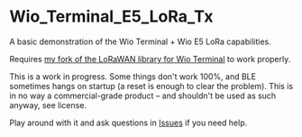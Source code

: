 # Wio_Terminal_E5_LoRa_Tx

A basic demonstration of the Wio Terminal + Wio E5 LoRa capabilities.

Requires [my fork of the LoRaWAN library for Wio Terminal](https://github.com/Kongduino/WioE5_LoRaWAN) to work properly.

This is a work in progress. Some things don't work 100%, and BLE sometimes hangs on startup (a reset is enough to clear the problem). This is in no way a commercial-grade product – and shouldn't be used as such anyway, see license.

Play around with it and ask questions in [Issues](https://github.com/Kongduino/Wio_Terminal_E5_LoRa_Tx/issues) if you need help.